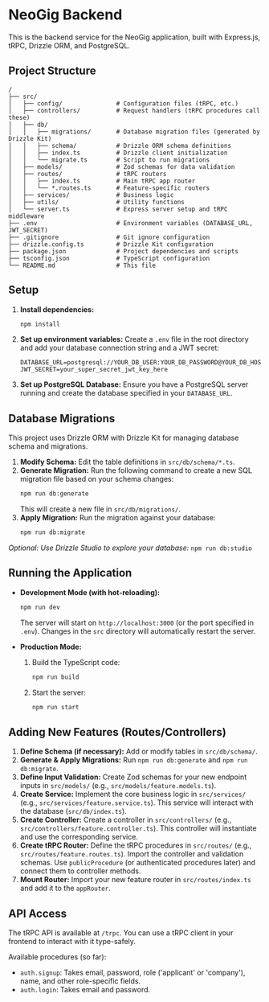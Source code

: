 # NeoGig Backend

This is the backend service for the NeoGig application, built with Express.js, tRPC, Drizzle ORM, and PostgreSQL.

## Project Structure

```
/
├── src/
│   ├── config/               # Configuration files (tRPC, etc.)
│   ├── controllers/          # Request handlers (tRPC procedures call these)
│   ├── db/
│   │   ├── migrations/       # Database migration files (generated by Drizzle Kit)
│   │   ├── schema/           # Drizzle ORM schema definitions
│   │   ├── index.ts          # Drizzle client initialization
│   │   └── migrate.ts        # Script to run migrations
│   ├── models/               # Zod schemas for data validation
│   ├── routes/               # tRPC routers
│   │   ├── index.ts          # Main tRPC app router
│   │   └── *.routes.ts       # Feature-specific routers
│   ├── services/             # Business logic
│   ├── utils/                # Utility functions
│   └── server.ts             # Express server setup and tRPC middleware
├── .env                      # Environment variables (DATABASE_URL, JWT_SECRET)
├── .gitignore                # Git ignore configuration
├── drizzle.config.ts         # Drizzle Kit configuration
├── package.json              # Project dependencies and scripts
├── tsconfig.json             # TypeScript configuration
└── README.md                 # This file
```

## Setup

1.  **Install dependencies:**
    ```bash
    npm install
    ```
2.  **Set up environment variables:**
    Create a `.env` file in the root directory and add your database connection string and a JWT secret:
    ```env
    DATABASE_URL=postgresql://YOUR_DB_USER:YOUR_DB_PASSWORD@YOUR_DB_HOST:YOUR_DB_PORT/YOUR_DB_NAME
    JWT_SECRET=your_super_secret_jwt_key_here
    ```
3.  **Set up PostgreSQL Database:**
    Ensure you have a PostgreSQL server running and create the database specified in your `DATABASE_URL`.

## Database Migrations

This project uses Drizzle ORM with Drizzle Kit for managing database schema and migrations.

1.  **Modify Schema:** Edit the table definitions in `src/db/schema/*.ts`.
2.  **Generate Migration:** Run the following command to create a new SQL migration file based on your schema changes:
    ```bash
    npm run db:generate
    ```
    This will create a new file in `src/db/migrations/`.
3.  **Apply Migration:** Run the migration against your database:
    ```bash
    npm run db:migrate
    ```

*Optional: Use Drizzle Studio to explore your database:* `npm run db:studio`

## Running the Application

*   **Development Mode (with hot-reloading):**
    ```bash
    npm run dev
    ```
    The server will start on `http://localhost:3000` (or the port specified in `.env`). Changes in the `src` directory will automatically restart the server.

*   **Production Mode:**
    1.  Build the TypeScript code:
        ```bash
        npm run build
        ```
    2.  Start the server:
        ```bash
        npm run start
        ```

## Adding New Features (Routes/Controllers)

1.  **Define Schema (if necessary):** Add or modify tables in `src/db/schema/`.
2.  **Generate & Apply Migrations:** Run `npm run db:generate` and `npm run db:migrate`.
3.  **Define Input Validation:** Create Zod schemas for your new endpoint inputs in `src/models/` (e.g., `src/models/feature.models.ts`).
4.  **Create Service:** Implement the core business logic in `src/services/` (e.g., `src/services/feature.service.ts`). This service will interact with the database (`src/db/index.ts`).
5.  **Create Controller:** Create a controller in `src/controllers/` (e.g., `src/controllers/feature.controller.ts`). This controller will instantiate and use the corresponding service.
6.  **Create tRPC Router:** Define the tRPC procedures in `src/routes/` (e.g., `src/routes/feature.routes.ts`). Import the controller and validation schemas. Use `publicProcedure` (or authenticated procedures later) and connect them to controller methods.
7.  **Mount Router:** Import your new feature router in `src/routes/index.ts` and add it to the `appRouter`.

## API Access

The tRPC API is available at `/trpc`. You can use a tRPC client in your frontend to interact with it type-safely.

Available procedures (so far):
*   `auth.signup`: Takes email, password, role ('applicant' or 'company'), name, and other role-specific fields.
*   `auth.login`: Takes email and password. 